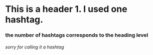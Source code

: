 # This is a header 1. I used one hashtag. #
### the number of hashtags corresponds to the heading level ###
###### sorry for calling it a hashtag ######

